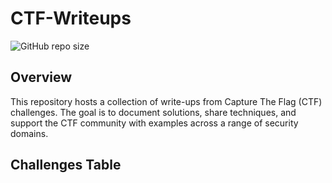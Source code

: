 # CTF-Writeups

![GitHub repo size](https://img.shields.io/github/repo-size/KamilCzajczyk/CTF-Writeups)

## Overview
This repository hosts a collection of write-ups from Capture The Flag (CTF) challenges. The goal is to document solutions, share techniques, and support the CTF community with examples across a range of security domains.

## Challenges Table
<!---
| Folder Name                          | CTF Event / Website    | Difficulty | Keywords               |
|--------------------------------------|------------------------|------------|------------------------|
|  [Pickle Rick](THM%20Pickle%20Rick)  | TryHackMe              | Easy       | `web`, `linux`       
-->




